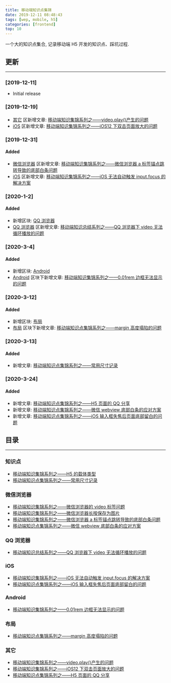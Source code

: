```yaml
---
title: 移动端知识点集锦
date: 2019-12-11 08:48:43
tags: [wep, mobile, h5]
categories: [frontend]
top: 10
---
```


一个大的知识点集合, 记录移动端 H5 开发的知识点、踩坑过程.

<!-- more -->

## 更新

---

### [2019-12-11]

- Initial release

### [2019-12-19]

####

- [其它](#其它) 区新增文章: [移动端知识集锦系列之——video.play()产生的问题](https://blog.yyge.top/blog/2019/12/19/%E7%A7%BB%E5%8A%A8%E7%AB%AF%E7%9F%A5%E8%AF%86%E9%9B%86%E9%94%A6%E7%B3%BB%E5%88%97%E4%B9%8B%E2%80%94%E2%80%94video-play-%E4%BA%A7%E7%94%9F%E7%9A%84%E9%97%AE%E9%A2%98/)
- [iOS](#ios) 区新增文章: [移动端知识集锦系列之——iOS12 下双击页面放大的问题](https://blog.yyge.top/blog/2019/12/19/%E7%A7%BB%E5%8A%A8%E7%AB%AF%E7%9F%A5%E8%AF%86%E7%82%B9%E9%9B%86%E9%94%A6%E7%B3%BB%E5%88%97%E4%B9%8B%E2%80%94%E2%80%94iOS12%E4%B8%8B%E5%8F%8C%E5%87%BB%E9%A1%B5%E9%9D%A2%E6%94%BE%E5%A4%A7%E7%9A%84%E9%97%AE%E9%A2%98/)

### [2019-12-31]

#### Added

- [微信浏览器](#微信浏览器) 区新增文章: [移动端知识集锦系列之——微信浏览器 a 标签锚点跳转导致的底部白条问题](https://blog.yyge.top/blog/2019/12/31/%E7%A7%BB%E5%8A%A8%E7%AB%AF%E7%9F%A5%E8%AF%86%E9%9B%86%E9%94%A6%E7%B3%BB%E5%88%97%E4%B9%8B%E2%80%94%E2%80%94%E5%BE%AE%E4%BF%A1%E6%B5%8F%E8%A7%88%E5%99%A8a%E6%A0%87%E7%AD%BE%E9%94%9A%E7%82%B9%E8%B7%B3%E8%BD%AC%E5%AF%BC%E8%87%B4%E7%9A%84%E5%BA%95%E9%83%A8%E7%99%BD%E6%9D%A1%E9%97%AE%E9%A2%98/)
- [iOS](#iOS) 区新增文章: [移动端知识集锦系列之——iOS 无法自动触发 input.focus 的解决方案](https://blog.yyge.top/blog/2019/12/31/%E7%A7%BB%E5%8A%A8%E7%AB%AF%E7%9F%A5%E8%AF%86%E7%82%B9%E9%9B%86%E9%94%A6%E7%B3%BB%E5%88%97%E4%B9%8B%E2%80%94%E2%80%94iOS%E6%97%A0%E6%B3%95%E8%87%AA%E5%8A%A8%E8%A7%A6%E5%8F%91input-focus%E6%96%B9%E6%B3%95%E7%9A%84%E8%A7%A3%E5%86%B3%E6%96%B9%E6%A1%88/)

### [2020-1-2]

#### Added

- 新增区块: [QQ 浏览器](#QQ%E6%B5%8F%E8%A7%88%E5%99%A8)
- [QQ 浏览器](#QQ%E6%B5%8F%E8%A7%88%E5%99%A8) 区新增文章: [移动端知识总结系列之——QQ 浏览器下 video 无法循环播放的问题](https://blog.yyge.top/blog/2020/01/02/%E7%A7%BB%E5%8A%A8%E7%AB%AF%E7%9F%A5%E8%AF%86%E6%80%BB%E7%BB%93%E7%B3%BB%E5%88%97%E4%B9%8B%E2%80%94%E2%80%94QQ%E6%B5%8F%E8%A7%88%E5%99%A8%E4%B8%8Bvideo%E6%97%A0%E6%B3%95%E5%BE%AA%E7%8E%AF%E6%92%AD%E6%94%BE%E7%9A%84%E9%97%AE%E9%A2%98/)

### [2020-3-4]

#### Added

- 新增区块: [Android](#Android)
- [Android](#Android) 区块下新增文章: [移动端知识集锦系列之——0.01rem 边框无法显示的问题](https://blog.yyge.top/blog/2020/03/04/%E7%A7%BB%E5%8A%A8%E7%AB%AF%E7%9F%A5%E8%AF%86%E9%9B%86%E9%94%A6%E7%B3%BB%E5%88%97%E4%B9%8B%E2%80%94%E2%80%940-01rem%E8%BE%B9%E6%A1%86%E6%97%A0%E6%B3%95%E6%98%BE%E7%A4%BA%E7%9A%84%E9%97%AE%E9%A2%98/)

### [2020-3-12]

#### Added

- 新增区块: [布局](#布局)
- [布局](#布局) 区块下新增文章: [移动端知识点集锦系列之——margin 高度塌陷的问题](https://blog.yyge.top/blog/2020/03/12/%E7%A7%BB%E5%8A%A8%E7%AB%AF%E7%9F%A5%E8%AF%86%E7%82%B9%E9%9B%86%E9%94%A6%E7%B3%BB%E5%88%97%E4%B9%8B%E2%80%94%E2%80%94margin%E9%AB%98%E5%BA%A6%E5%A1%8C%E9%99%B7%E7%9A%84%E9%97%AE%E9%A2%98/)

### [2020-3-13]

#### Added

- 新增文章: [移动端知识点集锦系列之——常用尺寸记录](https://blog.yyge.top/blog/2020/03/13/%E7%A7%BB%E5%8A%A8%E7%AB%AF%E7%9F%A5%E8%AF%86%E7%82%B9%E9%9B%86%E9%94%A6%E7%B3%BB%E5%88%97%E4%B9%8B%E2%80%94%E2%80%94%E5%B8%B8%E7%94%A8%E5%B0%BA%E5%AF%B8%E8%AE%B0%E5%BD%95/)

### [2020-3-24]

#### Added

- 新增文章: [移动端知识点集锦系列之——H5 页面的 QQ 分享](https://blog.yyge.top/blog/2020/03/24/%E7%A7%BB%E5%8A%A8%E7%AB%AF%E7%9F%A5%E8%AF%86%E7%82%B9%E9%9B%86%E9%94%A6%E7%B3%BB%E5%88%97%E4%B9%8B%E2%80%94%E2%80%94H5%E9%A1%B5%E9%9D%A2%E7%9A%84QQ%E5%88%86%E4%BA%AB/)
- 新增文章: [移动端知识点集锦系列之——微信 webview 底部白条的应对方案](https://blog.yyge.top/blog/2020/03/24/%E7%A7%BB%E5%8A%A8%E7%AB%AF%E7%9F%A5%E8%AF%86%E7%82%B9%E9%9B%86%E9%94%A6%E7%B3%BB%E5%88%97%E4%B9%8B%E2%80%94%E2%80%94%E5%BE%AE%E4%BF%A1webview%E5%BA%95%E9%83%A8%E7%99%BD%E6%9D%A1%E7%9A%84%E5%BA%94%E5%AF%B9%E6%96%B9%E6%A1%88/)
- 新增文章: [移动端知识点集锦系列之——iOS 输入框失焦后页面底部留白的问题](https://blog.yyge.top/blog/2020/03/24/%E7%A7%BB%E5%8A%A8%E7%AB%AF%E7%9F%A5%E8%AF%86%E7%82%B9%E9%9B%86%E9%94%A6%E7%B3%BB%E5%88%97%E4%B9%8B%E2%80%94%E2%80%94iOS%E8%BE%93%E5%85%A5%E6%A1%86%E5%A4%B1%E7%84%A6%E5%90%8E%E9%A1%B5%E9%9D%A2%E5%BA%95%E9%83%A8%E7%95%99%E7%99%BD%E7%9A%84%E9%97%AE%E9%A2%98/)

## 目录

---

### 知识点

- [移动端知识集锦系列之——H5 的载体类型](https://blog.yyge.top/blog/2019/12/11/%E7%A7%BB%E5%8A%A8%E7%AB%AF%E7%9F%A5%E8%AF%86%E7%82%B9%E9%9B%86%E9%94%A6%E7%B3%BB%E5%88%97%E4%B9%8B%E2%80%94%E2%80%94H5%E7%9A%84%E8%BD%BD%E4%BD%93%E7%B1%BB%E5%9E%8B/)
- [移动端知识点集锦系列之——常用尺寸记录](https://blog.yyge.top/blog/2020/03/13/%E7%A7%BB%E5%8A%A8%E7%AB%AF%E7%9F%A5%E8%AF%86%E7%82%B9%E9%9B%86%E9%94%A6%E7%B3%BB%E5%88%97%E4%B9%8B%E2%80%94%E2%80%94%E5%B8%B8%E7%94%A8%E5%B0%BA%E5%AF%B8%E8%AE%B0%E5%BD%95/)

### 微信浏览器

- [移动端知识集锦系列之——微信浏览器的 video 标签问题](https://blog.yyge.top/blog/2019/12/11/%E7%A7%BB%E5%8A%A8%E7%AB%AF%E7%9F%A5%E8%AF%86%E9%9B%86%E9%94%A6%E7%B3%BB%E5%88%97%E4%B9%8B%E2%80%94%E2%80%94%E5%BE%AE%E4%BF%A1%E6%B5%8F%E8%A7%88%E5%99%A8%E7%9A%84video%E6%A0%87%E7%AD%BE%E9%97%AE%E9%A2%98/)
- [移动端知识集锦系列之——微信浏览器长按保存为图片](https://blog.yyge.top/blog/2019/12/11/%E7%A7%BB%E5%8A%A8%E7%AB%AF%E7%9F%A5%E8%AF%86%E9%9B%86%E9%94%A6%E7%B3%BB%E5%88%97%E4%B9%8B%E2%80%94%E2%80%94%E5%BE%AE%E4%BF%A1%E6%B5%8F%E8%A7%88%E5%99%A8%E9%95%BF%E6%8C%89%E4%BF%9D%E5%AD%98%E4%B8%BA%E5%9B%BE%E7%89%87/)
- [移动端知识集锦系列之——微信浏览器 a 标签锚点跳转导致的底部白条问题](https://blog.yyge.top/blog/2019/12/31/%E7%A7%BB%E5%8A%A8%E7%AB%AF%E7%9F%A5%E8%AF%86%E9%9B%86%E9%94%A6%E7%B3%BB%E5%88%97%E4%B9%8B%E2%80%94%E2%80%94%E5%BE%AE%E4%BF%A1%E6%B5%8F%E8%A7%88%E5%99%A8a%E6%A0%87%E7%AD%BE%E9%94%9A%E7%82%B9%E8%B7%B3%E8%BD%AC%E5%AF%BC%E8%87%B4%E7%9A%84%E5%BA%95%E9%83%A8%E7%99%BD%E6%9D%A1%E9%97%AE%E9%A2%98/)
- [移动端知识点集锦系列之——微信 webview 底部白条的应对方案](https://blog.yyge.top/blog/2020/03/24/%E7%A7%BB%E5%8A%A8%E7%AB%AF%E7%9F%A5%E8%AF%86%E7%82%B9%E9%9B%86%E9%94%A6%E7%B3%BB%E5%88%97%E4%B9%8B%E2%80%94%E2%80%94%E5%BE%AE%E4%BF%A1webview%E5%BA%95%E9%83%A8%E7%99%BD%E6%9D%A1%E7%9A%84%E5%BA%94%E5%AF%B9%E6%96%B9%E6%A1%88/)

### QQ 浏览器

- [移动端知识总结系列之——QQ 浏览器下 video 无法循环播放的问题](https://blog.yyge.top/blog/2020/01/02/%E7%A7%BB%E5%8A%A8%E7%AB%AF%E7%9F%A5%E8%AF%86%E6%80%BB%E7%BB%93%E7%B3%BB%E5%88%97%E4%B9%8B%E2%80%94%E2%80%94QQ%E6%B5%8F%E8%A7%88%E5%99%A8%E4%B8%8Bvideo%E6%97%A0%E6%B3%95%E5%BE%AA%E7%8E%AF%E6%92%AD%E6%94%BE%E7%9A%84%E9%97%AE%E9%A2%98/)

### iOS

- [移动端知识集锦系列之——iOS 无法自动触发 input.focus 的解决方案](https://blog.yyge.top/blog/2019/12/31/%E7%A7%BB%E5%8A%A8%E7%AB%AF%E7%9F%A5%E8%AF%86%E7%82%B9%E9%9B%86%E9%94%A6%E7%B3%BB%E5%88%97%E4%B9%8B%E2%80%94%E2%80%94iOS%E6%97%A0%E6%B3%95%E8%87%AA%E5%8A%A8%E8%A7%A6%E5%8F%91input-focus%E6%96%B9%E6%B3%95%E7%9A%84%E8%A7%A3%E5%86%B3%E6%96%B9%E6%A1%88/)
- [移动端知识点集锦系列之——iOS 输入框失焦后页面底部留白的问题](https://blog.yyge.top/blog/2020/03/24/%E7%A7%BB%E5%8A%A8%E7%AB%AF%E7%9F%A5%E8%AF%86%E7%82%B9%E9%9B%86%E9%94%A6%E7%B3%BB%E5%88%97%E4%B9%8B%E2%80%94%E2%80%94iOS%E8%BE%93%E5%85%A5%E6%A1%86%E5%A4%B1%E7%84%A6%E5%90%8E%E9%A1%B5%E9%9D%A2%E5%BA%95%E9%83%A8%E7%95%99%E7%99%BD%E7%9A%84%E9%97%AE%E9%A2%98/)

### Android

- [移动端知识集锦系列之——0.01rem 边框无法显示的问题](https://blog.yyge.top/blog/2020/03/04/%E7%A7%BB%E5%8A%A8%E7%AB%AF%E7%9F%A5%E8%AF%86%E9%9B%86%E9%94%A6%E7%B3%BB%E5%88%97%E4%B9%8B%E2%80%94%E2%80%940-01rem%E8%BE%B9%E6%A1%86%E6%97%A0%E6%B3%95%E6%98%BE%E7%A4%BA%E7%9A%84%E9%97%AE%E9%A2%98/)

### 布局

- [移动端知识点集锦系列之——margin 高度塌陷的问题](https://blog.yyge.top/blog/2020/03/12/%E7%A7%BB%E5%8A%A8%E7%AB%AF%E7%9F%A5%E8%AF%86%E7%82%B9%E9%9B%86%E9%94%A6%E7%B3%BB%E5%88%97%E4%B9%8B%E2%80%94%E2%80%94margin%E9%AB%98%E5%BA%A6%E5%A1%8C%E9%99%B7%E7%9A%84%E9%97%AE%E9%A2%98/)

### 其它

- [移动端知识集锦系列之——video.play()产生的问题](https://blog.yyge.top/blog/2019/12/19/%E7%A7%BB%E5%8A%A8%E7%AB%AF%E7%9F%A5%E8%AF%86%E9%9B%86%E9%94%A6%E7%B3%BB%E5%88%97%E4%B9%8B%E2%80%94%E2%80%94video-play-%E4%BA%A7%E7%94%9F%E7%9A%84%E9%97%AE%E9%A2%98/)
- [移动端知识集锦系列之——iOS12 下双击页面放大的问题](https://blog.yyge.top/blog/2019/12/19/%E7%A7%BB%E5%8A%A8%E7%AB%AF%E7%9F%A5%E8%AF%86%E7%82%B9%E9%9B%86%E9%94%A6%E7%B3%BB%E5%88%97%E4%B9%8B%E2%80%94%E2%80%94iOS12%E4%B8%8B%E5%8F%8C%E5%87%BB%E9%A1%B5%E9%9D%A2%E6%94%BE%E5%A4%A7%E7%9A%84%E9%97%AE%E9%A2%98/)
- [移动端知识点集锦系列之——H5 页面的 QQ 分享](https://blog.yyge.top/blog/2020/03/24/%E7%A7%BB%E5%8A%A8%E7%AB%AF%E7%9F%A5%E8%AF%86%E7%82%B9%E9%9B%86%E9%94%A6%E7%B3%BB%E5%88%97%E4%B9%8B%E2%80%94%E2%80%94H5%E9%A1%B5%E9%9D%A2%E7%9A%84QQ%E5%88%86%E4%BA%AB/)
